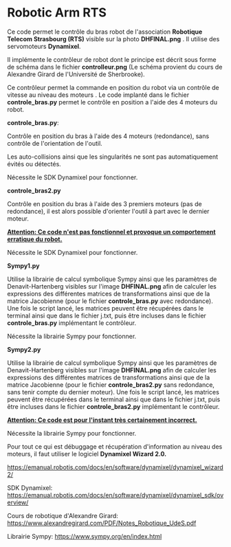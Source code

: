 # Robotic Arm RTS

Ce code permet le contrôle du bras robot de l'association **Robotique Telecom Strasbourg (RTS)** visible sur la photo **DHFINAL.png** . Il utilise des servomoteurs **Dynamixel**.

Il implémente le contrôleur de robot dont le principe est décrit sous forme de schéma dans le fichier **controlleur.png** (Le schéma provient du cours de Alexandre Girard de l'Université de Sherbrooke).

Ce contrôleur permet la commande en position du robot via un contrôle de vitesse au niveau des moteurs . Le code implanté dans le fichier **controle_bras.py** permet le contrôle en position a l'aide des 4 moteurs du robot. 



**controle_bras.py**: 

Contrôle en position du bras à l'aide des 4 moteurs (redondance), sans contrôle de l'orientation de l'outil.

Les auto-collisions ainsi que les singularités ne sont pas automatiquement évités ou détectés. 

Nécessite le SDK Dynamixel pour fonctionner.



**controle_bras2.py**

Contrôle en position du bras à l'aide des 3 premiers moteurs (pas de redondance), il est alors possible d'orienter l'outil à part avec le dernier moteur.

**<u>Attention: Ce code n'est pas fonctionnel et provoque un comportement erratique du robot.</u>**

Nécessite le SDK Dynamixel pour fonctionner.



**Sympy1.py**

Utilise la librairie de calcul symbolique Sympy ainsi que les paramètres de Denavit-Hartenberg visibles sur l'image **DHFINAL.png** afin de calculer les expressions des différentes matrices de transformations ainsi que de la matrice Jacobienne (pour le fichier **controle_bras.py** avec redondance). Une fois le script lancé, les matrices peuvent être récupérées dans le terminal ainsi que dans le fichier j.txt, puis être incluses dans le fichier **controle_bras.py** implémentant le contrôleur.

Nécessite la librairie Sympy pour fonctionner.



**Sympy2.py** 

Utilise la librairie de calcul symbolique Sympy ainsi que les paramètres de Denavit-Hartenberg visibles sur l'image **DHFINAL.png** afin de calculer les expressions des différentes matrices de transformations ainsi que de la matrice Jacobienne (pour le fichier **controle_bras2.py** sans redondance, sans tenir compte du dernier moteur). Une fois le script lancé, les matrices peuvent être récupérées dans le terminal ainsi que dans le fichier j.txt, puis être incluses dans le fichier **controle_bras2.py** implémentant le contrôleur.

**<u>Attention: Ce code est pour l'instant très certainement incorrect.</u>**

Nécessite la librairie Sympy pour fonctionner.



Pour tout ce qui est débuggage et récupération d'information au niveau des moteurs, il faut utiliser le logiciel **Dynamixel Wizard 2.0.**

https://emanual.robotis.com/docs/en/software/dynamixel/dynamixel_wizard2/





SDK Dynamixel: https://emanual.robotis.com/docs/en/software/dynamixel/dynamixel_sdk/overview/

Cours de robotique d'Alexandre Girard: https://www.alexandregirard.com/PDF/Notes_Robotique_UdeS.pdf

Librairie Sympy: https://www.sympy.org/en/index.html